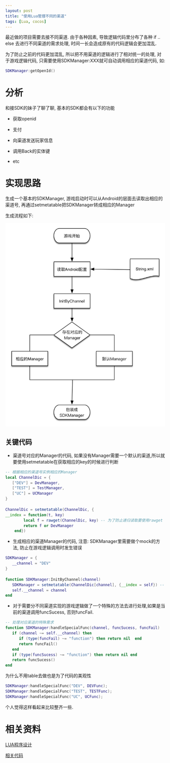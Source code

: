 ```yaml
---
layout: post
title: "使用Lua管理不同的渠道"
tags: [Lua, cocos]
---
```


最近做的项目需要去接不同渠道. 由于各种因素, 导致逻辑代码里分布了各种 if .. else 去进行不同渠道的需求处理, 时间一长会造成原有的代码逻辑会更加混乱.

为了防止之前的代码更加混乱, 所以把不用渠道的逻辑进行了相对统一的处理, 对于游戏逻辑代码, 只需要使用SDKManager:XXX就可自动调用相应的渠道代码, 如:

``` lua
SDKManager:getOpenId()
```


# 分析

和接SDK的妹子了聊了聊, 基本的SDK都会有以下的功能

* 获取openid

* 支付

* 向渠道发送玩家信息

* 调用Back的实体键

* etc

# 实现思路

生成一个基本的SDKManager, 游戏启动时可以从Android的层面去读取出相应的渠道号, 再通过setmetatable把SDKManager转成相应的Manager

生成流程如下:

![](/img/lua-SDKManager.jpg)

## 关键代码

* 渠道号对应的Manager的代码, 如果没有Manager需要一个默认的渠道,所以就要使用setmetatable在获取相应的key的时候进行判断
``` lua
-- 根据相应的渠道号实例相应的Manager
local ChannelDic = {
   ["DEV"] = DevManager,
   ["TEST"] = TestManager,
   ["UC"] = UCManager
}

ChannelDic = setmetatable(ChannelDic, {
__index = function(t, key)
		local f = rawget(ChannelDic, key) -- 为了防止递归读取要使用rawget
		return f or DevManager
	end})

```

* 生成相应的渠道Manager的代码, 注意: SDKManager里需要做个mock的方法, 防止在游戏逻辑调用时发生错误
``` lua
SDKManager = {
   __channel = "DEV"
}

function SDKManager:InitByChannel(channel)
   SDKManager = setmetatable(ChannelDic[channel], {__index = self}) -- 更新元表
   self.__channel = channel
end
```

* 对于需要分不同渠道实现的游戏逻辑做了一个特殊的方法去进行处理,如果是当前的渠道调用funcSucess, 否则funcFail.
``` lua
-- 处理对应渠道的特殊需求
function SDKManager:handleSpecialFunc(channel, funcSucess, funcFail)
   if (channel ~= self.__channel) then
	  if (type(funcFail) ~= "function") then return nil  end
	  return funcFail()
   end
   if (type(funcSucess) ~= "function") then return nil end
   return funcSucess()
end
```

为什么不用table去做也是为了代码的美观性
``` lua
SDKManager:handleSpecialFunc("DEV", DEVFunc);
SDKManager:handleSpecialFunc("TEST", TESTFunc);
SDKManager:handleSpecialFunc("UC", UCFunc);
```

个人觉得这样看起来比较整齐一些.

# 相关资料

[LUA程序设计](http://book.douban.com/subject/3076942/)

[相关代码](https://github.com/samael65535/toy_code/tree/master/lua/SDKManager)

